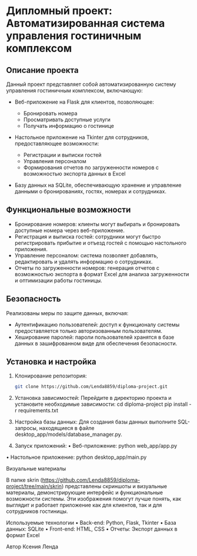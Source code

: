 # Дипломный проект: Автоматизированная система управления гостиничным комплексом

## Описание проекта

Данный проект представляет собой автоматизированную систему управления гостиничным комплексом, включающую:

- Веб-приложение на Flask для клиентов, позволяющее:
  - Бронировать номера
  - Просматривать доступные услуги
  - Получать информацию о гостинице

- Настольное приложение на Tkinter для сотрудников, предоставляющее возможности:
  - Регистрации и выписки гостей
  - Управления персоналом
  - Формирования отчетов по загруженности номеров с возможностью экспорта данных в Excel

- Базу данных на SQLite, обеспечивающую хранение и управление данными о бронированиях, гостях, номерах и сотрудниках.

## Функциональные возможности

- Бронирование номеров: клиенты могут выбирать и бронировать доступные номера через веб-приложение.
- Регистрация и выписка гостей: сотрудники могут быстро регистрировать прибытие и отъезд гостей с помощью настольного приложения.
- Управление персоналом: система позволяет добавлять, редактировать и удалять информацию о сотрудниках.
- Отчеты по загруженности номеров: генерация отчетов с возможностью экспорта в формат Excel для анализа загруженности и оптимизации работы гостиницы.

## Безопасность

Реализованы меры по защите данных, включая:

- Аутентификацию пользователей: доступ к функционалу системы предоставляется только авторизованным пользователям.
- Хеширование паролей: пароли пользователей хранятся в базе данных в зашифрованном виде для обеспечения безопасности.

## Установка и настройка

1. Клонирование репозитория:
   ```bash
   git clone https://github.com/Lenda8859/diploma-project.git

 2. Установка зависимостей:
Перейдите в директорию проекта и установите необходимые зависимости:
cd diploma-project
pip install -r requirements.txt


 3. Настройка базы данных:
Для создания базы данных выполните SQL-запросы, находящиеся в файле desktop_app/models/database_manager.py.
 
4. Запуск приложений:
 • Веб-приложение:
python web_app/app.py

 • Настольное приложение:
python desktop_app/main.py


Визуальные материалы

В папке skrin (https://github.com/Lenda8859/diploma-project/tree/main/skrin) представлены скриншоты и визуальные материалы, демонстрирующие интерфейс и функциональные возможности системы. 
Эти изображения помогут лучше понять, как выглядит и работает приложение как для клиентов, так и для сотрудников гостиницы.

Используемые технологии
 • Back-end: Python, Flask, Tkinter
 • База данных: SQLite
 • Front-end: HTML, CSS
 • Отчеты: Экспорт данных в формат Excel

Автор
Ксения Ленда

